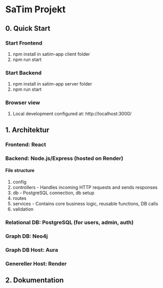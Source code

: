 # SaTim Projekt
## 0. Quick Start
### Start Frontend
1. npm install in satim-app client folder
2. npm run start

### Start Backend
1. npm install in satim-app server folder
2. npm run start

### Browser view
1. Local development configured at: http://localhost:3000/

## 1. Architektur
### Frontend: React

### Backend: Node.js/Express (hosted on Render)
#### File structure
1. config
2. controllers - Handles incoming HTTP requests and sends responses
3. db - PostgreSQL connection, db setup
4. routes
5. services - Contains core business logic, reusable functions, DB calls
6. validation

### Relational DB: PostgreSQL (for users, admin, auth)

### Graph DB: Neo4j 

### Graph DB Host: Aura 

### Genereller Host: Render

## 2. Dokumentation